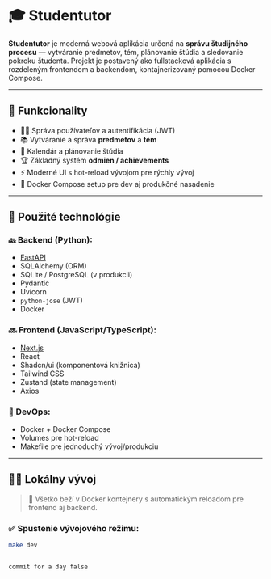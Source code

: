 # 🎓 Studentutor

**Studentutor** je moderná webová aplikácia určená na **správu študijného procesu** — vytváranie predmetov, tém, plánovanie štúdia a sledovanie pokroku študenta. Projekt je postavený ako fullstacková aplikácia s rozdeleným frontendom a backendom, kontajnerizovaný pomocou Docker Compose.

---

## 🚀 Funkcionality

- 🧑‍🏫 Správa používateľov a autentifikácia (JWT)
- 📚 Vytváranie a správa **predmetov** a **tém**
- 📅 Kalendár a plánovanie štúdia
- 🏆 Základný systém **odmien / achievements**
- ⚡ Moderné UI s hot-reload vývojom pre rýchly vývoj
- 🐳 Docker Compose setup pre dev aj produkčné nasadenie

---

## 🧱 Použité technológie

### 🔙 Backend (Python):
- [FastAPI](https://fastapi.tiangolo.com/)
- SQLAlchemy (ORM)
- SQLite / PostgreSQL (v produkcii)
- Pydantic
- Uvicorn
- `python-jose` (JWT)
- Docker

### 🔜 Frontend (JavaScript/TypeScript):
- [Next.js](https://nextjs.org/)
- React
- Shadcn/ui (komponentová knižnica)
- Tailwind CSS
- Zustand (state management)
- Axios

### 🐳 DevOps:
- Docker + Docker Compose
- Volumes pre hot-reload
- Makefile pre jednoduchý vývoj/produkciu

---

## 🧑‍💻 Lokálny vývoj

> 🔁 Všetko beží v Docker kontejnery s automatickým reloadom pre frontend aj backend.

### ✅ Spustenie vývojového režimu:

```bash
make dev


commit for a day false